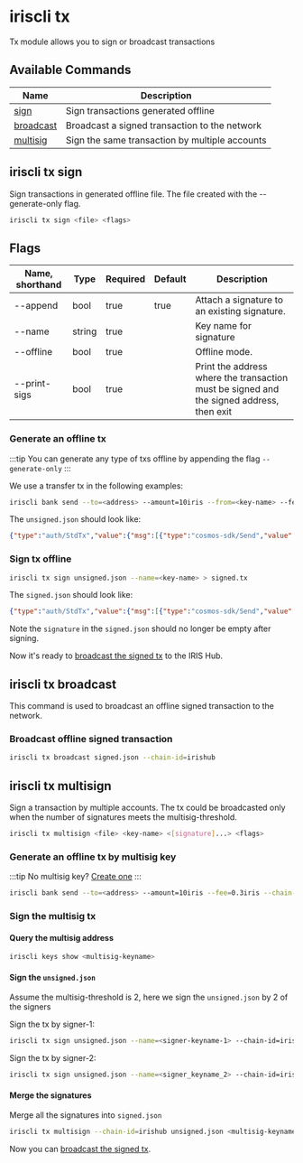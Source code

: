 # iriscli tx

Tx module allows you to sign or broadcast transactions

## Available Commands

| Name                               | Description                                    |
| ---------------------------------- | ---------------------------------------------- |
| [sign](#iriscli-tx-sign)           | Sign transactions generated offline            |
| [broadcast](#iriscli-tx-broadcast) | Broadcast a signed transaction to the network  |
| [multisig](#iriscli-tx-multisign)  | Sign the same transaction by multiple accounts |

## iriscli tx sign

Sign transactions in generated offline file. The file created with the --generate-only flag.

```bash
iriscli tx sign <file> <flags>
```

## Flags

| Name, shorthand | Type   | Required | Default | Description                                                                              |
| --------------- | ------ | -------- | ------- | ---------------------------------------------------------------------------------------- |
| --append        | bool   | true     | true    | Attach a signature to an existing signature.                                             |
| --name          | string | true     |         | Key name for signature                                                                   |
| --offline       | bool   | true     |         | Offline mode.                                                                            |
| --print-sigs    | bool   | true     |         | Print the address where the transaction must be signed and the signed address, then exit |

### Generate an offline tx

:::tip
You can generate any type of txs offline by appending the flag `--generate-only`
:::

We use a transfer tx in the following examples:

```bash
iriscli bank send --to=<address> --amount=10iris --from=<key-name> --fee=0.3iris --chain-id=irishub --generate-only > unsigned.json
```

The `unsigned.json` should look like:

```json
{"type":"auth/StdTx","value":{"msg":[{"type":"cosmos-sdk/Send","value":{"inputs":[{"address":"iaa19aamjx3xszzxgqhrh0yqd4hkurkea7f646vaym","coins":[{"denom":"iris-atto","amount":"10000000000000000000"}]}],"outputs":[{"address":"iaa19aamjx3xszzxgqhrh0yqd4hkurkea7f646vaym","coins":[{"denom":"iris-atto","amount":"10000000000000000000"}]}]}}],"fee":{"amount":[{"denom":"iris-atto","amount":"4000000000000000"}],"gas":"200000"},"signatures":null,"memo":""}}
```

### Sign tx offline

```bash
iriscli tx sign unsigned.json --name=<key-name> > signed.tx
```

The `signed.json` should look like:

```json
{"type":"auth/StdTx","value":{"msg":[{"type":"cosmos-sdk/Send","value":{"inputs":[{"address":"iaa106nhdckyf996q69v3qdxwe6y7408pvyvyxzhxh","coins":[{"denom":"iris-atto","amount":"10000000000000000000"}]}],"outputs":[{"address":"iaa1893x4l2rdshytfzvfpduecpswz7qtpstevr742","coins":[{"denom":"iris-atto","amount":"10000000000000000000"}]}]}}],"fee":{"amount":[{"denom":"iris-atto","amount":"40000000000000000"}],"gas":"200000"},"signatures":[{"pub_key":{"type":"tendermint/PubKeySecp256k1","value":"Auouudrg0P86v2kq2lykdr97AJYGHyD6BJXAQtjR1gzd"},"signature":"sJewd6lKjma49rAiGVfdT+V0YYerKNx6ZksdumVCvuItqGm24bEN9msh7IJ12Sil1lYjqQjdAcjVCX/77FKlIQ==","account_number":"0","sequence":"3"}],"memo":"test"}}
```

Note the `signature` in the `signed.json` should no longer be empty after signing.

Now it's ready to [broadcast the signed tx](#iriscli-tx-broadcast) to the IRIS Hub.

## iriscli tx broadcast

This command is used to broadcast an offline signed transaction to the network.

### Broadcast offline signed transaction

```bash
iriscli tx broadcast signed.json --chain-id=irishub
```

## iriscli tx multisign

Sign a transaction by multiple accounts. The tx could be broadcasted only when the number of signatures meets the multisig-threshold.

```bash
iriscli tx multisign <file> <key-name> <[signature]...> <flags>
```

### Generate an offline tx by multisig key

:::tip
No multisig key? [Create one](keys.md#create-a-multisig-key)
:::

```bash
iriscli bank send --to=<address> --amount=10iris --fee=0.3iris --chain-id=irishub --from=<multisig-keyname> --generate-only > unsigned.json
```

### Sign the multisig tx

#### Query the multisig address

```bash
iriscli keys show <multisig-keyname>
```

#### Sign the `unsigned.json`

Assume the multisig-threshold is 2, here we sign the `unsigned.json` by 2 of the signers

Sign the tx by signer-1:

```bash
iriscli tx sign unsigned.json --name=<signer-keyname-1> --chain-id=irishub --multisig=<multisig-address> --signature-only > signed-1.json
```

Sign the tx by signer-2:

```bash
iriscli tx sign unsigned.json --name=<signer_keyname_2> --chain-id=irishub --multisig=<multisig-address> --signature-only > signed-2.json
```

#### Merge the signatures

Merge all the signatures into `signed.json`

```bash
iriscli tx multisign --chain-id=irishub unsigned.json <multisig-keyname> signed-1.json signed-2.json > signed.json
```

Now you can [broadcast the signed tx](#iriscli-tx-broadcast).
